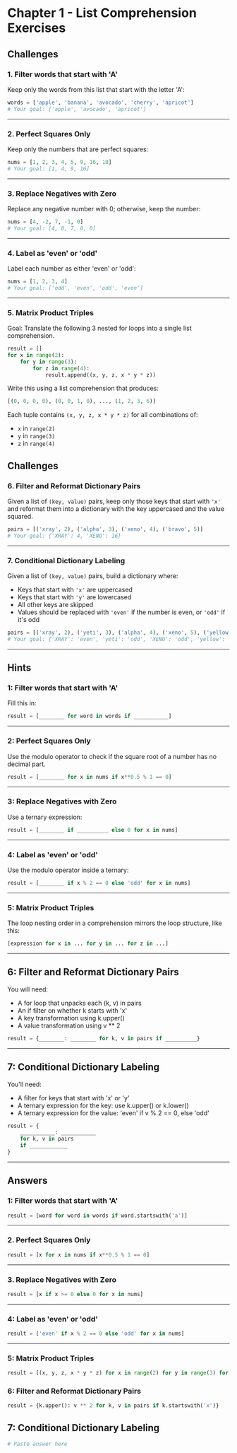 # Chapter 1 - List Comprehension Exercises

## Challenges

### 1. Filter words that start with 'A'

Keep only the words from this list that start with the letter 'A':

```python
words = ['apple', 'banana', 'avocado', 'cherry', 'apricot']
# Your goal: ['apple', 'avocado', 'apricot']
````

---

### 2. Perfect Squares Only

Keep only the numbers that are perfect squares:

```python
nums = [1, 2, 3, 4, 5, 9, 16, 18]
# Your goal: [1, 4, 9, 16]
```

---

### 3. Replace Negatives with Zero

Replace any negative number with 0; otherwise, keep the number:

```python
nums = [4, -2, 7, -1, 0]
# Your goal: [4, 0, 7, 0, 0]
```

---

### 4. Label as 'even' or 'odd'

Label each number as either 'even' or 'odd':

```python
nums = [1, 2, 3, 4]
# Your goal: ['odd', 'even', 'odd', 'even']
```

---

### 5. Matrix Product Triples

Goal: Translate the following 3 nested for loops into a single list comprehension.

```python
result = []
for x in range(2):
    for y in range(3):
        for z in range(4):
            result.append((x, y, z, x * y * z))
```

Write this using a list comprehension that produces:

```python
[(0, 0, 0, 0), (0, 0, 1, 0), ..., (1, 2, 3, 6)]
```

Each tuple contains `(x, y, z, x * y * z)` for all combinations of:

* `x` in `range(2)`
* `y` in `range(3)`
* `z` in `range(4)`


## Challenges

### 6. Filter and Reformat Dictionary Pairs

Given a list of `(key, value)` pairs, keep only those keys that start with `'x'` and reformat them into a dictionary with the key uppercased and the value squared.

```python
pairs = [('xray', 2), ('alpha', 3), ('xeno', 4), ('bravo', 5)]
# Your goal: {'XRAY': 4, 'XENO': 16}
```

---

### 7. Conditional Dictionary Labeling

Given a list of `(key, value)` pairs, build a dictionary where:
- Keys that start with `'x'` are uppercased
- Keys that start with `'y'` are lowercased
- All other keys are skipped
- Values should be replaced with `'even'` if the number is even, or `'odd'` if it's odd

```python
pairs = [('xray', 2), ('yeti', 3), ('alpha', 4), ('xeno', 5), ('yellow', 8)]
# Your goal: {'XRAY': 'even', 'yeti': 'odd', 'XENO': 'odd', 'yellow': 'even'}
```

---

## Hints

### 1: Filter words that start with 'A'

Fill this in:

```python
result = [________ for word in words if ___________]
```

---

### 2: Perfect Squares Only

Use the modulo operator to check if the square root of a number has no decimal part.

```python
result = [________ for x in nums if x**0.5 % 1 == 0]
```

---

### 3: Replace Negatives with Zero

Use a ternary expression:

```python
result = [________ if __________ else 0 for x in nums]
```

---

### 4: Label as 'even' or 'odd'

Use the modulo operator inside a ternary:

```python
result = [________ if x % 2 == 0 else 'odd' for x in nums]
```

---

### 5: Matrix Product Triples

The loop nesting order in a comprehension mirrors the loop structure, like this:

```python
[expression for x in ... for y in ... for z in ...]
```

---

## 6: Filter and Reformat Dictionary Pairs

You will need:

- A for loop that unpacks each (k, v) in pairs
- An if filter on whether k starts with 'x'
- A key transformation using k.upper()
- A value transformation using v ** 2

```python
result = {________: ________ for k, v in pairs if __________}
```

---

## 7: Conditional Dictionary Labeling

You'll need:

- A filter for keys that start with 'x' or 'y'
- A ternary expression for the key: use k.upper() or k.lower()
- A ternary expression for the value: 'even' if v % 2 == 0, else 'odd'

```python
result = {
    ___________: ___________
    for k, v in pairs
    if ____________
}
```

---

## Answers

### 1: Filter words that start with 'A'

```python
result = [word for word in words if word.startswith('a')]
```

---

### 2. Perfect Squares Only

```python
result = [x for x in nums if x**0.5 % 1 == 0]
```

---

### 3. Replace Negatives with Zero

```python
result = [x if x >= 0 else 0 for x in nums]
```

---

### 4: Label as 'even' or 'odd'

```python
result = ['even' if x % 2 == 0 else 'odd' for x in nums]
```

---

### 5: Matrix Product Triples

```python
result = [(x, y, z, x * y * z) for x in range(2) for y in range(3) for z in range(4)]
```

### 6: Filter and Reformat Dictionary Pairs

```python
result = {k.upper(): v ** 2 for k, v in pairs if k.startswith('x')}
```

## 7: Conditional Dictionary Labeling

```python
# Paste answer here
```
